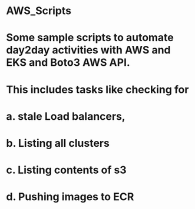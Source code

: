 # AWS_Scripts

# Some sample scripts to automate day2day activities with AWS and EKS and Boto3 AWS API. 
# This includes tasks like checking for 
# a. stale Load balancers, 
# b. Listing all clusters
# c. Listing contents of s3
# d. Pushing images to ECR 

